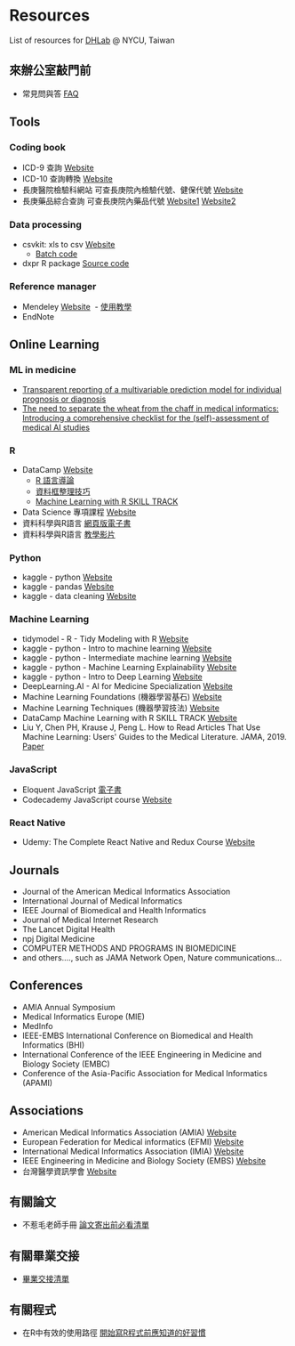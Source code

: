 # Resources
List of resources for [DHLab](https://dhlab-tseng.github.io) @ NYCU, Taiwan

## 來辦公室敲門前
- 常見問與答 [FAQ](https://github.com/DHLab-TSENG/Resources/blob/master/FAQ.md)

## Tools
### Coding book
- ICD-9 查詢 [Website](http://www.icd9data.com/)
- ICD-10 查詢轉換 [Website](http://www.icd10data.com/)
- 長庚醫院檢驗科網站 可查長庚院內檢驗代號、健保代號 [Website](https://www1.cgmh.org.tw/intr/intr2/c3920/sop/mastermanage.asp)
- 長庚藥品綜合查詢 可查長庚院內藥品代號 [Website1](https://www.cgmh.org.tw/stor/drug001.aspx) [Website2](http://cghasp.cgmh.org.tw/newmedic/medic_main.asp)
  
### Data processing
- csvkit: xls to csv [Website](https://github.com/wireservice/csvkit)
    - [Batch code](https://github.com/DHLab-CGU/Resources/blob/master/Convert.bat)
- dxpr R package [Source code](https://github.com/DHLab-CGU/dxpr)

### Reference manager
- Mendeley [Website](https://www.mendeley.com/)
  - [使用教學](http://tul.blog.ntu.edu.tw/archives/5344)
- EndNote
  
## Online Learning
### ML in medicine
- [Transparent reporting of a multivariable prediction model for individual prognosis or diagnosis](https://www.equator-network.org/reporting-guidelines/tripod-statement/)
- [The need to separate the wheat from the chaff in medical informatics: Introducing a comprehensive checklist for the (self)-assessment of medical AI studies](https://www.sciencedirect.com/science/article/pii/S1386505621001362)
 
### R
- DataCamp [Website](https://www.datacamp.com/)
  - [R 語言導論](https://www.datacamp.com/community/open-courses/r-語言導論)
  - [資料框整理技巧](https://www.datacamp.com/community/open-courses/資料框整理技巧)
  - [Machine Learning with R SKILL TRACK](https://www.datacamp.com/tracks/machine-learning)
- Data Science 專項課程 [Website](https://www.coursera.org/specializations/jhu-data-science)
- 資料科學與R語言 [網頁版電子書](http://yijutseng.github.io/DataScienceRBook/)
- 資料科學與R語言 [教學影片](http://yijutseng.github.io/DataScienceRBook/video.html#video)

### Python
- kaggle - python [Website](https://www.kaggle.com/learn/python)
- kaggle - pandas [Website](https://www.kaggle.com/learn/pandas)
- kaggle - data cleaning [Website](https://www.kaggle.com/learn/data-cleaning)

### Machine Learning
- tidymodel - R - Tidy Modeling with R [Website](https://www.tmwr.org/)
- kaggle - python - Intro to machine learning [Website](https://www.kaggle.com/learn/intro-to-machine-learning)
- kaggle - python - Intermediate machine learning [Website](https://www.kaggle.com/learn/intermediate-machine-learning)
- kaggle - python - Machine Learning Explainability [Website](https://www.kaggle.com/learn/machine-learning-explainability)
- kaggle - python - Intro to Deep Learning [Website](https://www.kaggle.com/learn/intro-to-deep-learning)
- DeepLearning.AI - AI for Medicine Specialization [Website](https://www.deeplearning.ai/program/ai-for-medicine-specialization/)
- Machine Learning Foundations (機器學習基石) [Website](https://www.youtube.com/playlist?list=PLXVfgk9fNX2I7tB6oIINGBmW50rrmFTqf)
- Machine Learning Techniques (機器學習技法) [Website](https://www.youtube.com/playlist?list=PLXVfgk9fNX2IQOYPmqjqWsNUFl2kpk1U2)
- DataCamp Machine Learning with R SKILL TRACK [Website](https://www.datacamp.com/tracks/machine-learning)
- Liu Y, Chen PH, Krause J, Peng L. How to Read Articles That Use Machine Learning: Users' Guides to the Medical Literature. JAMA, 2019. [Paper](https://paperpile.com/shared/Jtc1tu)

### JavaScript
- Eloquent JavaScript [電子書](http://eloquentjavascript.net/)
- Codecademy JavaScript course [Website](https://www.codecademy.com/learn/javascript)
  
### React Native
- Udemy: The Complete React Native and Redux Course [Website](https://www.udemy.com/the-complete-react-native-and-redux-course/learn/v4/overview)

## Journals

- Journal of the American Medical Informatics Association
- International Journal of Medical Informatics
- IEEE Journal of Biomedical and Health Informatics
- Journal of Medical Internet Research
- The Lancet Digital Health
- npj Digital Medicine
- COMPUTER METHODS AND PROGRAMS IN BIOMEDICINE
- and others...., such as JAMA Network Open, Nature communications...

## Conferences

- AMIA Annual Symposium 
- Medical Informatics Europe (MIE)
- MedInfo 
- IEEE-EMBS International Conference on Biomedical and Health Informatics (BHI)
- International Conference of the IEEE Engineering in Medicine and Biology Society (EMBC) 
- Conference of the Asia-Pacific Association for Medical Informatics (APAMI)

## Associations

- American Medical Informatics Association (AMIA) [Website](https://www.amia.org/)
- European Federation for Medical informatics (EFMI) [Website](https://www.efmi.org/)
- International Medical Informatics Association (IMIA) [Website](http://www.imia-medinfo.org/wp)
- IEEE Engineering in Medicine and Biology Society (EMBS) [Website](http://www.embs.org/)
- 台灣醫學資訊學會 [Website](http://www.medinfo.org.tw/)

## 有關論文

- 不惹毛老師手冊 [論文寄出前必看清單](https://github.com/DHLab-CGU/Resources/blob/master/ManuscriptCheckList.md)

## 有關畢業交接

- [畢業交接清單](https://github.com/DHLab-TSENG/Resources/blob/master/GraduationChecklist.md)

## 有關程式

- 在R中有效的使用路徑 [開始寫R程式前應知道的好習慣](https://github.com/DHLab-CGU/Resources/blob/master/RPathUse.md)


